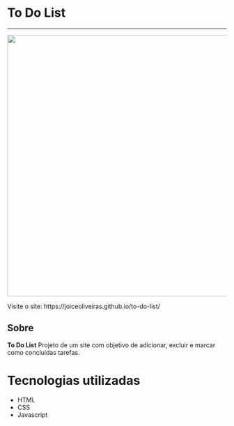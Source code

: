 # To Do List
---
<p align="center" >
     <img width="600" heigth="600" src="">
</p>
Visite o site: https://joiceoliveiras.github.io/to-do-list/

## Sobre

**To Do List** Projeto de um site com objetivo de adicionar, excluir e marcar como concluídas tarefas.

# Tecnologias utilizadas
- HTML
- CSS
- Javascript
